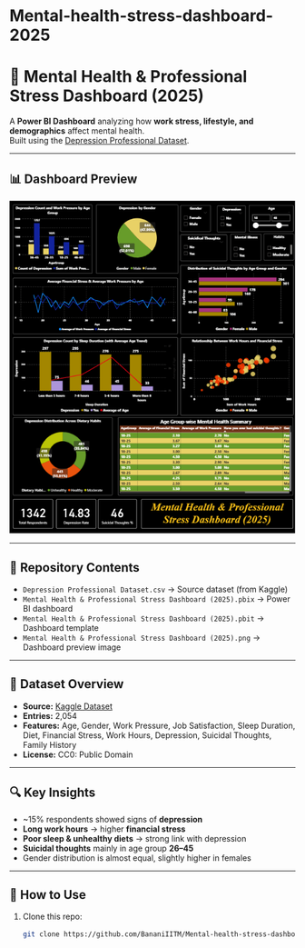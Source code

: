 # Mental-health-stress-dashboard-2025


# 🧠 Mental Health & Professional Stress Dashboard (2025)

A **Power BI Dashboard** analyzing how **work stress, lifestyle, and demographics** affect mental health.  
Built using the [Depression Professional Dataset](https://www.kaggle.com/datasets/ikynahidwin/depression-professional-dataset).

---

## 📊 Dashboard Preview
![Dashboard Preview](Mental%20Health%20%26%20Professional%20Stress%20Dashboard%20(2025).png)

---

## 📂 Repository Contents
- `Depression Professional Dataset.csv` → Source dataset (from Kaggle)  
- `Mental Health & Professional Stress Dashboard (2025).pbix` → Power BI dashboard  
- `Mental Health & Professional Stress Dashboard (2025).pbit` → Dashboard template  
- `Mental Health & Professional Stress Dashboard (2025).png` → Dashboard preview image  

---

## 📑 Dataset Overview
- **Source:** [Kaggle Dataset](https://www.kaggle.com/datasets/ikynahidwin/depression-professional-dataset)  
- **Entries:** 2,054  
- **Features:** Age, Gender, Work Pressure, Job Satisfaction, Sleep Duration, Diet, Financial Stress, Work Hours, Depression, Suicidal Thoughts, Family History  
- **License:** CC0: Public Domain  

---

## 🔍 Key Insights
- ~15% respondents showed signs of **depression**  
- **Long work hours** → higher **financial stress**  
- **Poor sleep & unhealthy diets** → strong link with depression  
- **Suicidal thoughts** mainly in age group **26–45**  
- Gender distribution is almost equal, slightly higher in females  

---

## 🚀 How to Use
1. Clone this repo:
   ```bash
   git clone https://github.com/BananiIITM/Mental-health-stress-dashboard-2025.git
